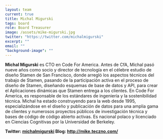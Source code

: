 ```yaml
---
layout: team
current: true
title: Michal Migurski
tags: board
role: Board Treasurer
image: /assets/mike-migurski.jpg
twitter: "https://twitter.com/michalmigurski"
excerpt: ""
email: ""
"background-image": ""
---
```



**Michal Migurski** es CTO en Code For America. Antes de CfA, Michal pasó nueve años como socio y director de tecnología en el célebre estudio de diseño Stamen de San Francisco, donde arregló los aspectos técnicos del trabajo de Stamen, pasando de la participación activa en el proceso de diseño de Stamen, diseñando esquemas de base de datos y API, para crear el Aplicaciones dinámicas que Stamen entrega a los clientes. En Code For America, es responsable de los estándares de ingeniería y la sostenibilidad técnica. Michal ha estado construyendo para la web desde 1995, especializándose en el diseño y publicación de datos para una amplia gama de clientes y numerosos proyectos públicos de investigación técnica y bases de código de código abierto activas. Es nacional polaco y licenciado en Ciencias Cognitivas por la Universidad de Berkeley.

**Twitter: [michalmigurski](https://twitter.com/michalmigurski) Blog: http://mike.teczno.com/**
